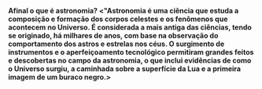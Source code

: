 <b>
<b>Afinal o que é astronomia?</b> 
<"Astronomia é uma ciência que estuda a composição e formação dos corpos celestes e os fenômenos que acontecem no Universo. É considerada a mais antiga das ciências, tendo se originado, há milhares de anos, com base na observação do comportamento dos astros e estrelas nos céus.
O surgimento de instrumentos e o aperfeiçoamento tecnológico permitiram grandes feitos e descobertas no campo da astronomia, o que inclui evidências de como o Universo surgiu, a caminhada sobre a superfície da Lua e a primeira imagem de um buraco negro.>
